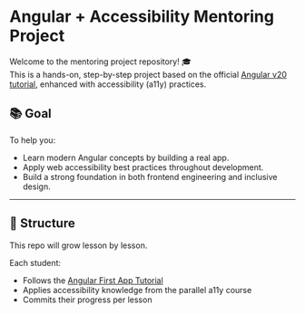 # Angular + Accessibility Mentoring Project

Welcome to the mentoring project repository! 🎓  
This is a hands-on, step-by-step project based on the official [Angular v20 tutorial](https://angular.dev/tutorials/first-app), enhanced with accessibility (a11y) practices.

## 📚 Goal

To help you:

- Learn modern Angular concepts by building a real app.
- Apply web accessibility best practices throughout development.
- Build a strong foundation in both frontend engineering and inclusive design.

---

## 🧩 Structure

This repo will grow lesson by lesson.

Each student:

- Follows the [Angular First App Tutorial](https://angular.dev/tutorials/first-app)
- Applies accessibility knowledge from the parallel a11y course
- Commits their progress per lesson
